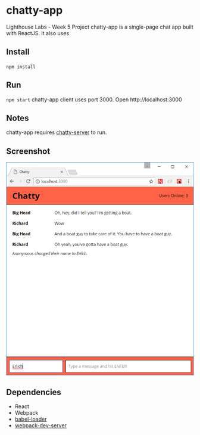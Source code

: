 # chatty-app
Lighthouse Labs - Week 5 Project
chatty-app is a single-page chat app built with ReactJS. It also uses


## Install
`npm install`


## Run
`npm start`
chatty-app client uses port 3000. Open http://localhost:3000


## Notes
chatty-app requires [chatty-server](https://github.com/stevetice/chatty_server) to run.


## Screenshot
!["Screenshot of Chatty"](https://github.com/stevetice/chatApp/blob/master/docs/ChattyApp.PNG?raw=true)


## Dependencies
* React
* Webpack
* [babel-loader](https://github.com/babel/babel-loader)
* [webpack-dev-server](https://github.com/webpack/webpack-dev-server)
